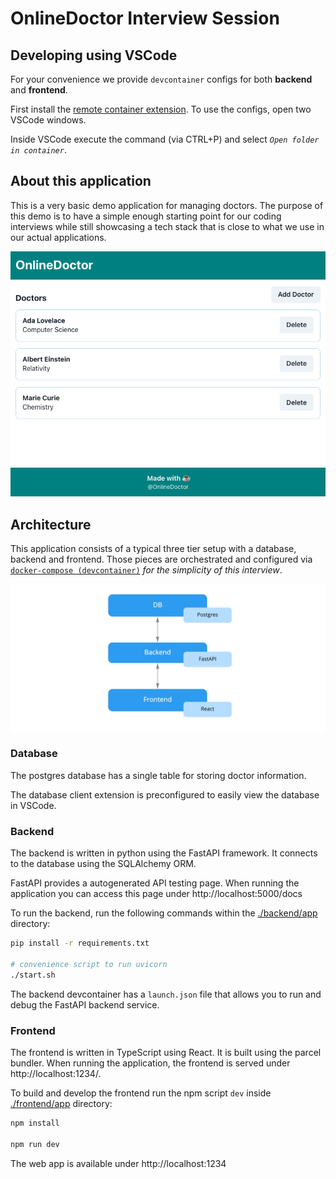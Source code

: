 # OnlineDoctor Interview Session


## Developing using VSCode

For your convenience we provide `devcontainer` configs for both
**backend** and **frontend**. 

First install the [remote container extension](https://marketplace.visualstudio.com/items?itemName=ms-vscode-remote.remote-containers). To use the configs, open two VSCode windows.

Inside VSCode execute the command (via CTRL+P) and select _`Open folder in container`_.


## About this application

This is a very basic demo application for managing doctors. The purpose
of this demo is to have a simple enough starting point for our coding
interviews while still showcasing a tech stack that is close to what
we use in our actual applications. 

![Screenshot of the demo application](./docs/screenshot_doctor_list.png)

## Architecture

This application consists of a typical three tier setup with a
database, backend and frontend. Those pieces are orchestrated
and configured via [`docker-compose (devcontainer)`](./.devcontainer/docker-compose.yml) _for the simplicity of this interview_.

![Architecture diagram of demo application](./docs/demo_app_architecture.jpg)

### Database
The postgres database has a single table for storing doctor information. 

The database client extension is preconfigured to easily view the database in VSCode.

### Backend
The backend is written in python using the FastAPI framework. It connects
to the database using the SQLAlchemy ORM.

FastAPI provides a autogenerated API testing page. When running the application
you can access this page under http://localhost:5000/docs

To run the backend, run the following commands within the [./backend/app](./backend/app) directory:

```bash
pip install -r requirements.txt

# convenience script to run uvicorn
./start.sh 
```

The backend devcontainer has a `launch.json` file that allows you to run and debug the FastAPI backend service. 

### Frontend

The frontend is written in TypeScript using React. It is built using the
parcel bundler. When running the application, the frontend is served under http://localhost:1234/.

To build and develop the frontend run the npm script `dev` inside [./frontend/app](./frontend/app) directory:
```bash
npm install

npm run dev
```

The web app is available under http://localhost:1234
